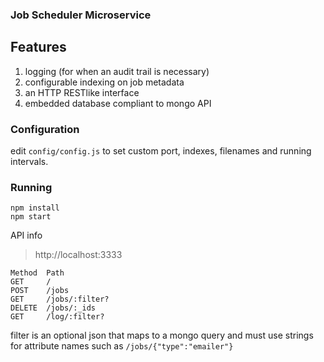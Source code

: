 ### Job Scheduler Microservice ###

## Features ##
1. logging (for when an audit trail is necessary)
2. configurable indexing on job metadata
3. an HTTP RESTlike interface
4. embedded database compliant to mongo API

### Configuration ###
edit `config/config.js` to set custom port, indexes, filenames and running intervals.

### Running ###
    npm install
    npm start
    
API info

> http://localhost:3333

    Method	Path
    GET	    /
    POST	/jobs
    GET	    /jobs/:filter?
    DELETE	/jobs/:_ids
    GET	    /log/:filter?
    
filter is an optional json that maps to a mongo query and must use strings for attribute names such as ` /jobs/{"type":"emailer"} `
    
